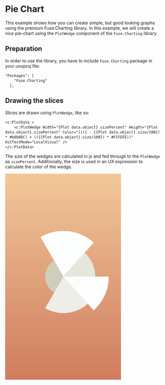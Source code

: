 # Pie Chart

This example shows how you can create simple, but good looking graphs using the premium Fuse.Charting library. In this example, we will create a nice pie-chart using the `PlotWedge` component of the `Fuse.Charting` library.

## Preparation

In order to use the library, you have to include `Fuse.Charting` package in your unoproj file:

```
"Packages": [
    "Fuse.Charting"
  ],
```

## Drawing the slices

Slices are drawn using `PlotWedge`, like so:

	<c:PlotData >
		<c:PlotWedge Width="{Plot data.object}.sizePercent" Height="{Plot data.object}.sizePercent" Color="(((1 - {{Plot data.object}.size/100}) * #b0b08C) + (({{Plot data.object}.size/100}) * #FCFEFE))" HitTestMode="LocalVisual" />
	</c:PlotData>

The size of the wedges are calculated in js and fed through to the `PlotWedge` as `sizePercent`. Additionally, the size is used in an UX expression to calculate the color of the wedge.

![pie-chart.png](pie-chart.png)